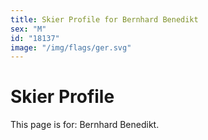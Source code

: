 ```yaml
---
title: Skier Profile for Bernhard Benedikt
sex: "M"
id: "18137"
image: "/img/flags/ger.svg" 
---
```


# Skier Profile

This page is for: Bernhard Benedikt.
    